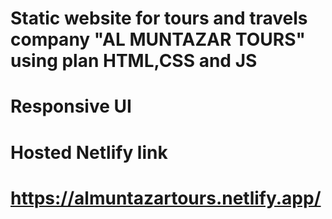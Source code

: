# Static website for tours and travels company "AL MUNTAZAR TOURS" using plan HTML,CSS and JS
# Responsive UI

# Hosted Netlify link
# https://almuntazartours.netlify.app/
